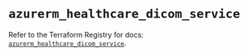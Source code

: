 # `azurerm_healthcare_dicom_service`

Refer to the Terraform Registry for docs: [`azurerm_healthcare_dicom_service`](https://registry.terraform.io/providers/hashicorp/azurerm/3.115.0/docs/resources/healthcare_dicom_service).
